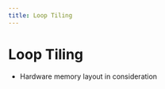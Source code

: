 ```yaml
---
title: Loop Tiling
---
```


# Loop Tiling
- Hardware memory layout in consideration
















